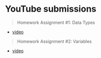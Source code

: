 # YouTube submissions

> Homework Assignment #1: Data Types

- [video](https://youtu.be/_fgN3HHsl9s)

> Homework Assignment #2: Variables

- [video](https://youtu.be/-W1JAM_lP3w)
